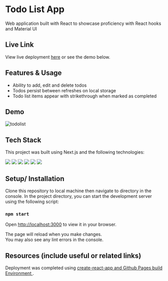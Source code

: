 # Todo List App

Web application built with React to showcase proficiency with React hooks and Material UI

## Live Link

View live deployment [here](https://cristianordonez.github.io/todo-list-app/) or see the demo below.

## Features & Usage

-   Ability to add, edit and delete todos
-   Todos persist between refreshes on local storage
-   Todo list items appear with strikethrough when marked as completed

## Demo

![todolist](https://user-images.githubusercontent.com/71888675/158305918-b395f324-4290-4a7c-a4a6-e05c1506465b.gif)

## Tech Stack

This project was built using Next.js and the following technologies:

<img src="https://img.shields.io/badge/JavaScript-323330?style=for-the-badge&logo=javascript&logoColor=F7DF1E" />
<img src="https://img.shields.io/badge/React-20232A?style=for-the-badge&logo=react&logoColor=61DAFB" />
<img src="https://img.shields.io/badge/Material%20UI-007FFF?style=for-the-badge&logo=mui&logoColor=white" />
<img src="https://img.shields.io/badge/CSS3-1572B6?style=for-the-badge&logo=css3&logoColor=white" />
<img src="https://img.shields.io/badge/eslint-3A33D1?style=for-the-badge&logo=eslint&logoColor=white" />
<img src="https://img.shields.io/badge/prettier-1A2C34?style=for-the-badge&logo=prettier&logoColor=F7BA3E" />

## Setup/ Installation

Clone this repository to local machine then navigate to directory in the console.
In the project directory, you can start the development server using the following script:

### `npm start`

Open [http://localhost:3000](http://localhost:3000) to view it in your browser.

The page will reload when you make changes.\
You may also see any lint errors in the console.

## Resources (include useful or related links)

Deployment was completed using [create-react-app and Github Pages build Environment ](https://create-react-app.dev/docs/deployment/).
